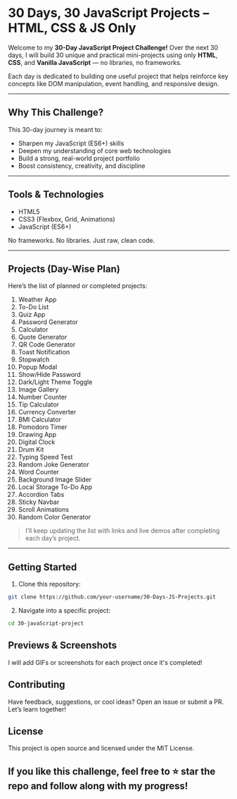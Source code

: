 # 30 Days, 30 JavaScript Projects – HTML, CSS & JS Only

Welcome to my **30-Day JavaScript Project Challenge!** Over the next 30 days, I will build 30 unique and practical mini-projects using only **HTML**, **CSS**, and **Vanilla JavaScript** — no libraries, no frameworks.

Each day is dedicated to building one useful project that helps reinforce key concepts like DOM manipulation, event handling, and responsive design.

---

## Why This Challenge?

This 30-day journey is meant to:
- Sharpen my JavaScript (ES6+) skills
- Deepen my understanding of core web technologies
- Build a strong, real-world project portfolio
- Boost consistency, creativity, and discipline

---

## Tools & Technologies

- HTML5  
- CSS3 (Flexbox, Grid, Animations)  
- JavaScript (ES6+)  

No frameworks. No libraries. Just raw, clean code.

---

## Projects (Day-Wise Plan)

Here’s the list of planned or completed projects:

1. Weather App  
2. To-Do List  
3. Quiz App  
4. Password Generator  
5. Calculator  
6. Quote Generator  
7. QR Code Generator  
8. Toast Notification  
9. Stopwatch  
10. Popup Modal  
11. Show/Hide Password  
12. Dark/Light Theme Toggle  
13. Image Gallery  
14. Number Counter  
15. Tip Calculator  
16. Currency Converter  
17. BMI Calculator  
18. Pomodoro Timer  
19. Drawing App  
20. Digital Clock  
21. Drum Kit  
22. Typing Speed Test  
23. Random Joke Generator  
24. Word Counter  
25. Background Image Slider  
26. Local Storage To-Do App  
27. Accordion Tabs  
28. Sticky Navbar  
29. Scroll Animations  
30. Random Color Generator  

> I’ll keep updating the list with links and live demos after completing each day’s project.

---

## Getting Started

1. Clone this repository:
```bash
git clone https://github.com/your-username/30-Days-JS-Projects.git
```

2. Navigate into a specific project:
```bash
cd 30-javaScript-project
```

## Previews & Screenshots

I will add GIFs or screenshots for each project once it's completed!

## Contributing

Have feedback, suggestions, or cool ideas? Open an issue or submit a PR. Let’s learn together!

## License

This project is open source and licensed under the MIT License.

## If you like this challenge, feel free to ⭐ star the repo and follow along with my progress!